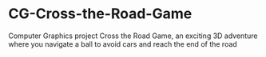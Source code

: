 # CG-Cross-the-Road-Game
Computer Graphics project Cross the Road Game, an exciting 3D adventure where you navigate a ball to avoid cars and reach the end of the road
